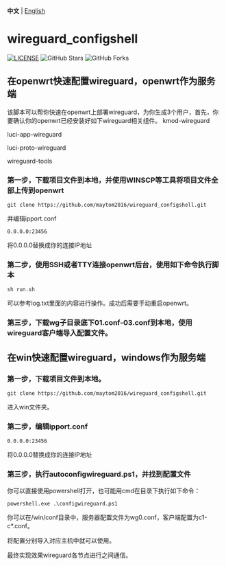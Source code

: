 **中文** | [English](https://github.com/maytom2016/wireguard_autoconfig/blob/main/EN_README%20.md)
# wireguard_configshell
[![LICENSE](https://img.shields.io/github/license/mashape/apistatus.svg?style=flat-square&label=LICENSE)](https://github.com/maytom2016/wireguard_autoconfig/blob/master/LICENSE)
![GitHub Stars](https://img.shields.io/github/stars/maytom2016/wireguard_autoconfig.svg?style=flat-square&label=Stars&logo=github)
![GitHub Forks](https://img.shields.io/github/forks/maytom2016/wireguard_autoconfig.svg?style=flat-square&label=Forks&logo=github)

## 在openwrt快速配置wireguard，openwrt作为服务端

该脚本可以帮你快速在openwrt上部署wireguard，为你生成3个用户，首先，你要确认你的openwrt已经安装好如下wireguard相关组件。
kmod-wireguard

luci-app-wireguard

luci-proto-wireguard

wireguard-tools

### 第一步，下载项目文件到本地，并使用WINSCP等工具将项目文件全部上传到openwrt

`git clone https://github.com/maytom2016/wireguard_configshell.git`

并编辑ipport.conf

`0.0.0.0:23456`

将0.0.0.0替换成你的连接IP地址

### 第二步，使用SSH或者TTY连接openwrt后台，使用如下命令执行脚本

`sh run.sh`

可以参考log.txt里面的内容进行操作。成功后需要手动重启openwrt。

### 第三步，下载wg子目录底下01.conf-03.conf到本地，使用wireguard客户端导入配置文件。

## 在win快速配置wireguard，windows作为服务端

### 第一步，下载项目文件到本地。

`git clone https://github.com/maytom2016/wireguard_configshell.git`

进入win文件夹。

### 第二步，编辑ipport.conf

`0.0.0.0:23456`

将0.0.0.0替换成你的连接IP地址

### 第三步，执行autoconfigwireguard.ps1，并找到配置文件

你可以直接使用powershell打开，也可能用cmd在目录下执行如下命令：

`powershell.exe .\configwireguard.ps1`

你可以在/win/conf目录中，服务器配置文件为wg0.conf，客户端配置为c1-c*.conf。

将配置分别导入对应主机中就可以使用。

最终实现效果wireguard各节点进行之间通信。
